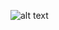 ![alt text](https://res.cloudinary.com/practicaldev/image/fetch/s--BAYC2tdc--/c_limit%2Cf_auto%2Cfl_progressive%2Cq_auto%2Cw_880/https://dev-to-uploads.s3.amazonaws.com/i/vcin8kft2u78046dqnkh.png)

